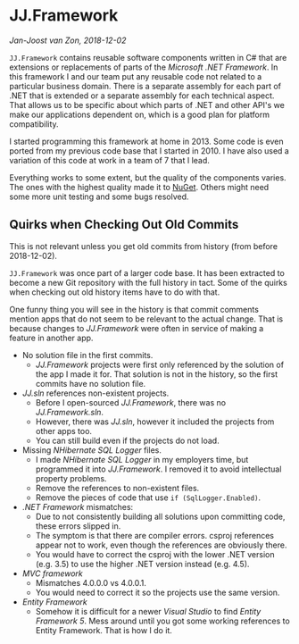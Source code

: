 ﻿# JJ.Framework

*Jan-Joost van Zon, 2018-12-02*

`JJ.Framework` contains reusable software components written in C# that are extensions or replacements of parts of the *Microsoft .NET Framework*. In this framework I and our team put any reusable code not related to a particular business domain. There is a separate assembly for each part of .NET that is extended or a separate assembly for each technical aspect. That allows us to be specific about which parts of .NET and other API's we make our applications dependent on, which is a good plan for platform compatibility.

I started programming this framework at home in 2013. Some code is even ported from my previous code base that I started in 2010. I have also used a variation of this code at work in a team of 7 that I lead.

Everything works to some extent, but the quality of the components varies. The ones with the highest quality made it to [NuGet](https://www.nuget.org/profiles/jjvanzon). Others might need some more unit testing and some bugs resolved.

## Quirks when Checking Out Old Commits

This is not relevant unless you get old commits from history (from before 2018-12-02).

`JJ.Framework` was once part of a larger code base. It has been extracted to become a new Git repository with the full history in tact. Some of the quirks when checking out old history items have to do with that.

One funny thing you will see in the history is that commit comments mention apps that do not seem to be relevant to the actual change. That is because changes to *JJ.Framework* were often in service of making a feature in another app.

* No solution file in the first commits.
	* *JJ.Framework* projects were first only referenced by the solution of the app I made it for. That solution is not in the history, so the first commits have no solution file.
* *JJ.sln* references non-existent projects.
	* Before I open-sourced *JJ.Framework*, there was no *JJ.Framework.sln*.
	* However, there was *JJ.sln*, however it included the projects from other apps too.
	* You can still build even if the projects do not load.
* Missing *NHibernate SQL Logger* files.
	* I made *NHibernate SQL Logger* in my employers time, but programmed it into *JJ.Framework*. I removed it to avoid intellectual property problems.
	* Remove the references to non-existent files.
	* Remove the pieces of code that use `if (SqlLogger.Enabled)`.
* *.NET Framework* mismatches:
	* Due to not consistently building all solutions upon committing code, these errors slipped in.
	* The symptom is that there are compiler errors. csproj references appear not to work, even though the references are obviously there.
	* You would have to correct the csproj with the lower .NET version (e.g. 3.5) to use the higher .NET version instead (e.g. 4.5).
* *MVC framework*
	* Mismatches 4.0.0.0 vs 4.0.0.1.
	* You would need to correct it so the projects use the same version.
* *Entity Framework*
	* Somehow it is difficult for a newer *Visual Studio* to find *Entity Framework 5*. Mess around until you got some working references to Entity Framework. That is how I do it.
